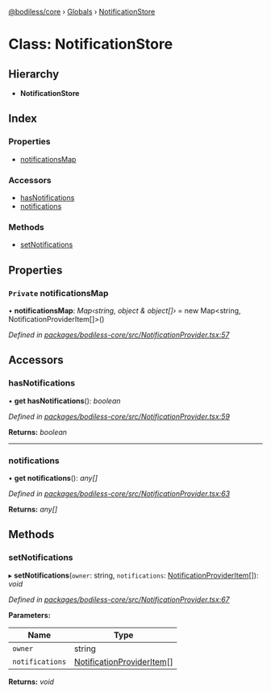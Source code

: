 [@bodiless/core](../README.md) › [Globals](../globals.md) › [NotificationStore](notificationstore.md)

# Class: NotificationStore

## Hierarchy

* **NotificationStore**

## Index

### Properties

* [notificationsMap](notificationstore.md#private-notificationsmap)

### Accessors

* [hasNotifications](notificationstore.md#hasnotifications)
* [notifications](notificationstore.md#notifications)

### Methods

* [setNotifications](notificationstore.md#setnotifications)

## Properties

### `Private` notificationsMap

• **notificationsMap**: *Map‹string, object & object[]›* = new Map<string, NotificationProviderItem[]>()

*Defined in [packages/bodiless-core/src/NotificationProvider.tsx:57](https://github.com/johnsonandjohnson/Bodiless-JS/blob/8ae1edb/packages/bodiless-core/src/NotificationProvider.tsx#L57)*

## Accessors

###  hasNotifications

• **get hasNotifications**(): *boolean*

*Defined in [packages/bodiless-core/src/NotificationProvider.tsx:59](https://github.com/johnsonandjohnson/Bodiless-JS/blob/8ae1edb/packages/bodiless-core/src/NotificationProvider.tsx#L59)*

**Returns:** *boolean*

___

###  notifications

• **get notifications**(): *any[]*

*Defined in [packages/bodiless-core/src/NotificationProvider.tsx:63](https://github.com/johnsonandjohnson/Bodiless-JS/blob/8ae1edb/packages/bodiless-core/src/NotificationProvider.tsx#L63)*

**Returns:** *any[]*

## Methods

###  setNotifications

▸ **setNotifications**(`owner`: string, `notifications`: [NotificationProviderItem](../globals.md#notificationprovideritem)[]): *void*

*Defined in [packages/bodiless-core/src/NotificationProvider.tsx:67](https://github.com/johnsonandjohnson/Bodiless-JS/blob/8ae1edb/packages/bodiless-core/src/NotificationProvider.tsx#L67)*

**Parameters:**

Name | Type |
------ | ------ |
`owner` | string |
`notifications` | [NotificationProviderItem](../globals.md#notificationprovideritem)[] |

**Returns:** *void*
